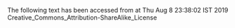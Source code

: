 The following text has been accessed from at Thu Aug 8 23:38:02 IST 2019
Creative_Commons_Attribution-ShareAlike_License
